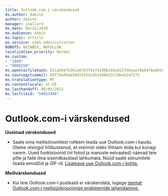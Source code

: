 ```yaml
---
title: Outlook.com-i värskendused
ms.author: daeite
author: daeite
manager: joallard
ms.date: 04/21/2020
ms.audience: Admin
ms.topic: article
ms.service: o365-administration
ROBOTS: NOINDEX, NOFOLLOW
localization_priority: Normal
ms.custom:
- "1840"
- "9000250"
ms.openlocfilehash: 811a694f6361a67d3f5e74299b144a922fdbeae74b84f8a065e3fe85db059087
ms.sourcegitcommit: b5f7da89a650d2915dc652449623c78be6247175
ms.translationtype: MT
ms.contentlocale: et-EE
ms.lasthandoff: 08/05/2021
ms.locfileid: "54053498"
---
```

# <a name="outlookcom-updates"></a>Outlook.com-i värskendused

**Uusimad värskendused**

- Saate oma meilisõnumitest rohkem teada uue Outlook.com-i kaudu. Oleme otsingut hõlbustanud, et otsimist oleks lihtsam leida kui kunagi varem. Uued funktsioonid (nt fotod ja manuste eelvaated) näevad teie pilte ja faile ilma sisendkaustast lahkumata. Nüüd saate sõnumitele lisada emodžid ja GIF-id. [Lisateave uue Outlook.com-i kohta.](https://support.office.com/article/40676ad0-c831-45ac-a023-5be633be798d?wt.mc_id=Office_Outlook_com_Alchemy)

**Meilivärskendused**

- Kui teie Outlook.com-i postkasti ei värskendata, lugege [teemat Outlook.com-i meilisünkroonimise probleemide lahendamine.](https://support.office.com/article/d39e3341-8d79-4bf1-b3c7-ded602233642?wt.mc_id=Office_Outlook_com_Alchemy)